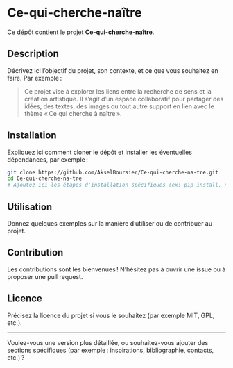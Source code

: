 

# Ce-qui-cherche-naître

Ce dépôt contient le projet **Ce-qui-cherche-naître**.

## Description

Décrivez ici l’objectif du projet, son contexte, et ce que vous souhaitez en faire. Par exemple :
> Ce projet vise à explorer les liens entre la recherche de sens et la création artistique. Il s’agit d’un espace collaboratif pour partager des idées, des textes, des images ou tout autre support en lien avec le thème « Ce qui cherche à naître ».

## Installation

Expliquez ici comment cloner le dépôt et installer les éventuelles dépendances, par exemple :

```bash
git clone https://github.com/AkselBoursier/Ce-qui-cherche-na-tre.git
cd Ce-qui-cherche-na-tre
# Ajoutez ici les étapes d'installation spécifiques (ex: pip install, npm install...)
```

## Utilisation

Donnez quelques exemples sur la manière d’utiliser ou de contribuer au projet.

## Contribution

Les contributions sont les bienvenues ! N’hésitez pas à ouvrir une issue ou à proposer une pull request.

## Licence

Précisez la licence du projet si vous le souhaitez (par exemple MIT, GPL, etc.).

---

Voulez-vous une version plus détaillée, ou souhaitez-vous ajouter des sections spécifiques (par exemple : inspirations, bibliographie, contacts, etc.) ?
